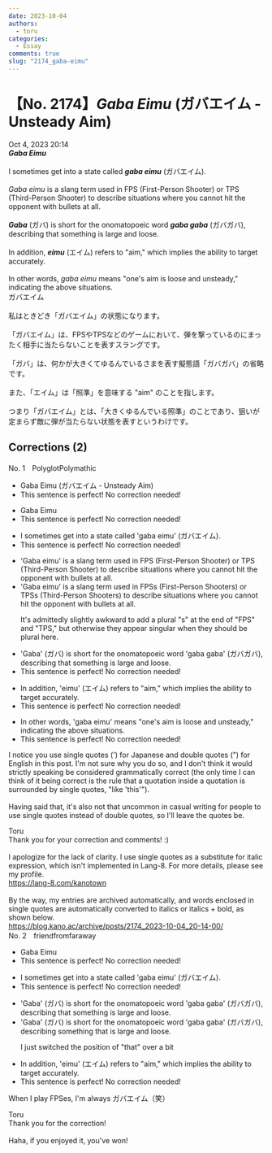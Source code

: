 ```yaml
---
date: 2023-10-04
authors:
  - toru
categories:
  - Essay
comments: true
slug: "2174_gaba-eimu"
---
```


# 【No. 2174】<strong><em>Gaba Eimu</strong></em> (ガバエイム - Unsteady Aim)
<div class="date">Oct 4, 2023 20:14</div>
<div id="post"><div id="body_show_ori">
<strong><em>Gaba Eimu</strong></em><br/><br/>I sometimes get into a state called <strong><em>gaba eimu</em></strong> (ガバエイム).<br/><br/><em>Gaba eimu</em> is a slang term used in FPS (First-Person Shooter) or TPS (Third-Person Shooter) to describe situations where you cannot hit the opponent with bullets at all.<br/><br/><strong><em>Gaba</em></strong> (ガバ) is short for the onomatopoeic word <strong><em>gaba gaba</em></strong> (ガバガバ), describing that something is large and loose.<br/><br/>In addition, <strong><em>eimu</em></strong> (エイム) refers to "aim," which implies the ability to target accurately.<br/><br/>In other words, <em>gaba eimu</em> means "one's aim is loose and unsteady," indicating the above situations.
</div></div>

<!-- more -->

<div id="post_ja"><div id="body_show_mo">
ガバエイム<br/><br/>私はときどき「ガバエイム」の状態になります。<br/><br/>「ガバエイム」は、FPSやTPSなどのゲームにおいて、弾を撃っているのにまったく相手に当たらないことを表すスラングです。<br/><br/>「ガバ」は、何かが大きくてゆるんでいるさまを表す擬態語「ガバガバ」の省略です。<br/><br/>また、「エイム」は「照準」を意味する "aim" のことを指します。<br/><br/>つまり「ガバエイム」とは、「大きくゆるんでいる照準」のことであり、狙いが定まらず敵に弾が当たらない状態を表すというわけです。
</div></div>

## Corrections (2)
<div id="block"><div class="first_name"> No. 1　<span class="just_name">PolyglotPolymathic</span></div><div id="block2">
<ul class="correction_field">
<li class="incorrect">Gaba Eimu (ガバエイム - Unsteady Aim)</li>
<li class="corrected perfect">This sentence is perfect! No correction needed!</li>
</ul>
<ul class="correction_field">
<li class="incorrect">Gaba Eimu</li>
<li class="corrected perfect">This sentence is perfect! No correction needed!</li>
</ul>
<ul class="correction_field">
<li class="incorrect">I sometimes get into a state called 'gaba eimu' (ガバエイム).</li>
<li class="corrected perfect">This sentence is perfect! No correction needed!</li>
</ul>
<ul class="correction_field">
<li class="incorrect">'Gaba eimu' is a slang term used in FPS (First-Person Shooter) or TPS (Third-Person Shooter) to describe situations where you cannot hit the opponent with bullets at all.</li>
<li class="corrected correct">
'Gaba eimu' is a slang term used in FPS<span class="f_blue">s</span> (First-Person Shooter<span class="f_blue">s</span>) or TPS<span class="f_blue">s</span> (Third-Person Shooter<span class="f_blue">s</span>) to describe situations where you cannot hit the opponent with bullets at all.
<p class="correction_comment">It's admittedly slightly awkward to add a plural "s" at the end of "FPS" and "TPS," but otherwise they appear singular when they should be plural here.</p>
</li>
</ul>
<ul class="correction_field">
<li class="incorrect">'Gaba' (ガバ) is short for the onomatopoeic word 'gaba gaba' (ガバガバ), describing that something is large and loose.</li>
<li class="corrected perfect">This sentence is perfect! No correction needed!</li>
</ul>
<ul class="correction_field">
<li class="incorrect">In addition, 'eimu' (エイム) refers to "aim," which implies the ability to target accurately.</li>
<li class="corrected perfect">This sentence is perfect! No correction needed!</li>
</ul>
<ul class="correction_field">
<li class="incorrect">In other words, 'gaba eimu' means "one's aim is loose and unsteady," indicating the above situations.</li>
<li class="corrected perfect">This sentence is perfect! No correction needed!</li>
</ul>
<p class="comment_small">
 I notice you use single quotes (') for Japanese and double quotes (") for English in this post.  I'm not sure why you do so, and I don't think it would strictly speaking be considered grammatically correct (the only time I can think of it being correct is the rule that a quotation inside a quotation is surrounded by single quotes, "like 'this'").
 <br/>
 <br/>
 Having said that, it's also not that uncommon in casual writing for people to use single quotes instead of double quotes, so I'll leave the quotes be.
</p>

</div><div class="name"><span class="just_name">Toru</span><br>
Thank you for your correction and comments! :)<br/><br/>I apologize for the lack of clarity. I use single quotes as a substitute for italic expression, which isn't implemented in Lang-8. For more details, please see my profile.<br/><a href="https://lang-8.com/kanotown" target="_blank">https://lang-8.com/kanotown</a><br/><br/>By the way, my entries are archived automatically, and words enclosed in single quotes are automatically converted to italics or italics + bold, as shown below.<br/><a href="https://blog.kano.ac/archive/posts/2174_2023-10-04_20-14-00/" target="_blank">https://blog.kano.ac/archive/posts/2174_2023-10-04_20-14-00/</a>
</div>
</div>
<div id="block"><div class="first_name"> No. 2　<span class="just_name">friendfromfaraway</span></div><div id="block2">
<ul class="correction_field">
<li class="incorrect">Gaba Eimu</li>
<li class="corrected perfect">This sentence is perfect! No correction needed!</li>
</ul>
<ul class="correction_field">
<li class="incorrect">I sometimes get into a state called 'gaba eimu' (ガバエイム).</li>
<li class="corrected perfect">This sentence is perfect! No correction needed!</li>
</ul>
<ul class="correction_field">
<li class="incorrect">'Gaba' (ガバ) is short for the onomatopoeic word 'gaba gaba' (ガバガバ), describing that something is large and loose.</li>
<li class="corrected correct">
'Gaba' (ガバ) is short for the onomatopoeic word 'gaba gaba' (ガバガバ), describing something <span class="f_blue">that </span>is large and loose.
<p class="correction_comment">I just switched the position of "that" over a bit</p>
</li>
</ul>
<ul class="correction_field">
<li class="incorrect">In addition, 'eimu' (エイム) refers to "aim," which implies the ability to target accurately.</li>
<li class="corrected perfect">This sentence is perfect! No correction needed!</li>
</ul>
<p class="comment_small">
 When I play FPSes, I'm always ガバエイム（笑）
</p>

</div><div class="name"><span class="just_name">Toru</span><br>
Thank you for the correction!<br/><br/>Haha, if you enjoyed it, you've won!
</div>
</div>
